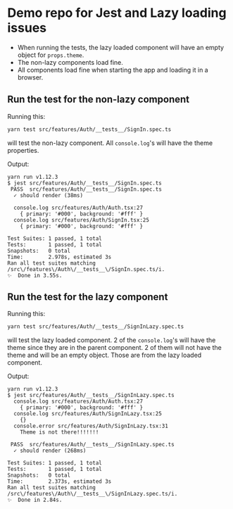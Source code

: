 # Demo repo for Jest and Lazy loading issues

* When running the tests, the lazy loaded component will have an empty object for `props.theme`.
* The non-lazy components load fine.
* All components load fine when starting the app and loading it in a browser.

## Run the test for the non-lazy component

Running this:

```sh
yarn test src/features/Auth/__tests__/SignIn.spec.ts
```

will test the non-lazy component.  All `console.log`'s will have the theme properties.

Output:

```
yarn run v1.12.3
$ jest src/features/Auth/__tests__/SignIn.spec.ts
 PASS  src/features/Auth/__tests__/SignIn.spec.ts
  ✓ should render (38ms)

  console.log src/features/Auth/Auth.tsx:27
    { primary: '#000', background: '#fff' }
  console.log src/features/Auth/SignIn.tsx:25
    { primary: '#000', background: '#fff' }

Test Suites: 1 passed, 1 total
Tests:       1 passed, 1 total
Snapshots:   0 total
Time:        2.978s, estimated 3s
Ran all test suites matching /src\/features\/Auth\/__tests__\/SignIn.spec.ts/i.
✨  Done in 3.55s.
```

## Run the test for the lazy component

Running this:

```sh
yarn test src/features/Auth/__tests__/SignInLazy.spec.ts
```

will test the lazy loaded component.  2 of the `console.log`'s will have the theme since they are in the parent component.  2 of them will not have the theme and will be an empty object.  Those are from the lazy loaded component.

Output:

```
yarn run v1.12.3
$ jest src/features/Auth/__tests__/SignInLazy.spec.ts
  console.log src/features/Auth/Auth.tsx:27
    { primary: '#000', background: '#fff' }
  console.log src/features/Auth/SignInLazy.tsx:25
    {}
  console.error src/features/Auth/SignInLazy.tsx:31
    Theme is not there!!!!!!!

 PASS  src/features/Auth/__tests__/SignInLazy.spec.ts
  ✓ should render (268ms)

Test Suites: 1 passed, 1 total
Tests:       1 passed, 1 total
Snapshots:   0 total
Time:        2.373s, estimated 3s
Ran all test suites matching /src\/features\/Auth\/__tests__\/SignInLazy.spec.ts/i.
✨  Done in 2.84s.
```
